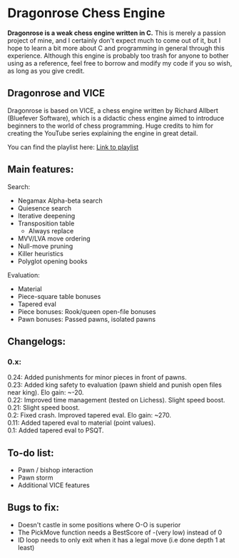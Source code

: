 # Dragonrose Chess Engine
**Dragonrose is a weak chess engine written in C.** This is merely a passion project of mine, and I certainly don't expect much to come out of it, but I hope to learn a bit more about C and programming in general through this experience.
Although this engine is probably too trash for anyone to bother using as a reference, feel free to borrow and modify my code if you so wish, as long as you give credit.

## Dragonrose and VICE

Dragonrose is based on VICE, a chess engine written by Richard Allbert (Bluefever Software), which is a didactic chess engine aimed to introduce beginners to the world of chess programming. Huge credits to him for creating the YouTube series explaining the engine in great detail.

You can find the playlist here: [Link to playlist](https://www.youtube.com/playlist?list=PLZ1QII7yudbc-Ky058TEaOstZHVbT-2hg)

## Main features:

Search:
- Negamax Alpha-beta search
- Quiesence search
- Iterative deepening
- Transposition table
  - Always replace
- MVV/LVA move ordering
- Null-move pruning
- Killer heuristics
- Polyglot opening books

Evaluation:
- Material
- Piece-square table bonuses
- Tapered eval
- Piece bonuses: Rook/queen open-file bonuses
- Pawn bonuses: Passed pawns, isolated pawns

## Changelogs: <br>
### 0.x: <br>
0.24: Added punishments for minor pieces in front of pawns. <br>
0.23: Added king safety to evaluation (pawn shield and punish open files near king). Elo gain: ~-20. <br>
0.22: Improved time management (tested on Lichess). Slight speed boost. <br>
0.21: Slight speed boost. <br>
0.2: Fixed crash. Improved tapered eval. Elo gain: ~270. <br>
0.11: Added tapered eval to material (point values). <br>
0.1: Added tapered eval to PSQT. <br>

## To-do list:
- Pawn / bishop interaction
- Pawn storm
- Additional VICE features 

## Bugs to fix:
- Doesn't castle in some positions where O-O is superior
- The PickMove function needs a BestScore of -(very low) instead of 0
- ID loop needs to only exit when it has a legal move (i.e done depth 1 at least)
